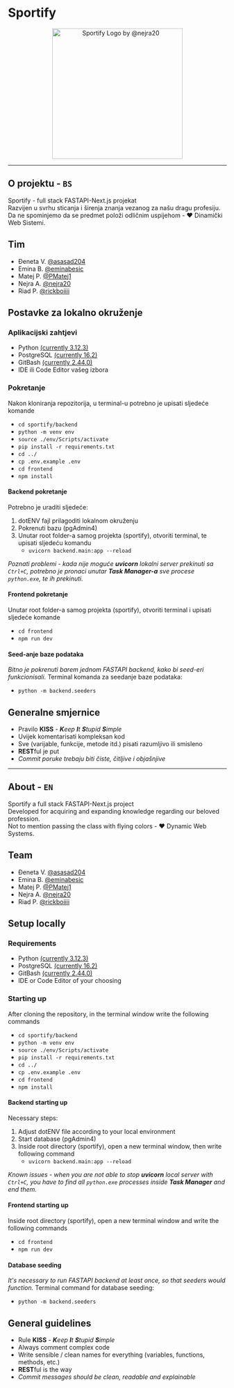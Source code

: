 # Sportify

<div align="center">
  <img src="https://github.com/rickboiiii/sportify/blob/master/files/images/sportify_logo1.png?raw=true" alt="Sportify Logo by @nejra20" height="300">
</div>

---

## O projektu - `BS`

Sportify - full stack FASTAPI-Next.js projekat \
Razvijen u svrhu sticanja i širenja znanja vezanog za našu dragu profesiju. \
Da ne spominjemo da se predmet položi odličnim uspijehom - :heart: Dinamički Web Sistemi.

## Tim

- Đeneta V. [@asasad204](https://github.com/asasad204)
- Emina B. [@eminabesic](https://github.com/eminabesic)
- Matej P. [@PMatej1](https://github.com/PMatej1)
- Nejra A. [@nejra20](https://github.com/nejra20)
- Riad P. [@rickboiiii](https://github.com/rickboiiii) 

## Postavke za lokalno okruženje
### Aplikacijski zahtjevi

- Python [(currently 3.12.3)](https://www.python.org/ftp/python/3.12.3/python-3.12.3-amd64.exe)
- PostgreSQL [(currently 16.2)](https://sbp.enterprisedb.com/getfile.jsp?fileid=1258893)
- GitBash [(currently 2.44.0)](https://github.com/git-for-windows/git/releases/download/v2.44.0.windows.1/Git-2.44.0-64-bit.exe)
- IDE ili Code Editor vašeg izbora

### Pokretanje

Nakon kloniranja repozitorija, u terminal-u potrebno je upisati sljedeće komande

- `cd sportify/backend` 
- `python -m venv env`
- `source ./env/Scripts/activate`
- `pip install -r requirements.txt`
- `cd ../`
- `cp .env.example .env`
- `cd frontend`
- `npm install`

#### Backend pokretanje

Potrebno je uraditi sljedeće:
 1. dotENV fajl prilagoditi lokalnom okruženju
 2. Pokrenuti bazu (pgAdmin4) 
 3. Unutar root folder-a samog projekta (sportify), otvoriti terminal, te upisati sljedeću komandu
    - `uvicorn backend.main:app --reload`
 
 *Poznati problemi - kada nije moguće **uvicorn** lokalni server prekinuti sa `Ctrl+C`,
 potrebno je pronaci unutar **Task Manager-a** sve procese `python.exe`, te ih prekinuti.*

#### Frontend pokretanje

Unutar root folder-a samog projekta (sportify), otvoriti terminal i upisati sljedeće komande
- `cd frontend`
- `npm run dev`

#### Seed-anje baze podataka

*Bitno je pokrenuti barem jednom FASTAPI backend, kako bi seed-eri funkcionisali.*
Terminal komanda za seedanje baze podataka:
- `python -m backend.seeders`

## Generalne smjernice

- Pravilo **KISS** - ***K**eep **I**t **S**tupid **S**imple*
- Uvijek komentarisati kompleksan kod
- Sve (varijable, funkcije, metode itd.) pisati razumljivo ili smisleno 
- **REST**ful je put
- *Commit poruke trebaju biti čiste, čitljive i objašnjive*

---

## About - `EN`

Sportify a full stack FASTAPI-Next.js project \
Developed for acquiring and expanding knowledge regarding our beloved profession. \
Not to mention passing the class with flying colors - :heart: Dynamic Web Systems.

## Team

- Đeneta V. [@asasad204](https://github.com/asasad204)
- Emina B. [@eminabesic](https://github.com/eminabesic)
- Matej P. [@PMatej1](https://github.com/PMatej1)
- Nejra A. [@nejra20](https://github.com/nejra20)
- Riad P. [@rickboiiii](https://github.com/rickboiiii) 

## Setup locally
### Requirements

- Python [(currently 3.12.3)](https://www.python.org/ftp/python/3.12.3/python-3.12.3-amd64.exe)
- PostgreSQL [(currently 16.2)](https://sbp.enterprisedb.com/getfile.jsp?fileid=1258893)
- GitBash [(currently 2.44.0)](https://github.com/git-for-windows/git/releases/download/v2.44.0.windows.1/Git-2.44.0-64-bit.exe)
- IDE or Code Editor of your choosing

### Starting up

After cloning the repository, in the terminal window write the following commands

- `cd sportify/backend` 
- `python -m venv env`
- `source ./env/Scripts/activate`
- `pip install -r requirements.txt`
- `cd ../`
- `cp .env.example .env`
- `cd frontend`
- `npm install`

#### Backend starting up

Necessary steps:
 1. Adjust dotENV file according to your local environment
 2. Start database (pgAdmin4) 
 3. Inside root directory (sportify), open a new terminal window, then write following command
    - `uvicorn backend.main:app --reload`
 
 *Known issues - when you are not able to stop **uvicorn** local server with `Ctrl+C`, 
 you have to find all `python.exe` processes inside **Task Manager** and end them.*

#### Frontend starting up

Inside root directory (sportify), open a new terminal window and write the following commands 
- `cd frontend`
- `npm run dev`

#### Database seeding

*It's necessary to run FASTAPI backend at least once, so that seeders would function.*
Terminal command for database seeding:
- `python -m backend.seeders`

## General guidelines

- Rule **KISS** - ***K**eep **I**t **S**tupid **S**imple* 
- Always comment complex code
- Write sensible / clean names for everything (variables, functions, methods, etc.)
- **REST**ful is the way
- *Commit messages should be clean, readable and explainable*
